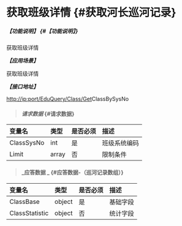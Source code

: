 # 获取班级详情 {#获取河长巡河记录}

##### _【功能说明】_ {#【功能说明】}

获取班级详情

_**【应用场景】**_

获取班级详情

_**【接口地址】**_

[http://ip:port/EduQuery/Class/Get](http://ip:port/HMQuery/PatrolRiver/GetPatrolRivers)ClassBySysNo

> #### _请求数据_ {#请求数据}

| 变量名 | 类型 | 是否必须 | 描述 |
| :--- | :--- | :--- | :--- |
| ClassSysNo | int | 是 | 班级系统编码 |
| Limit | array | 否 | 限制条件 |

> #### _应答数据 _ {#应答数据-（巡河记录数组）}

| 变量名 | 类型 | 是否必须 | 描述 |
| :--- | :--- | :--- | :--- |
| ClassBase | object | 是 | 基础字段 |
| ClassStatistic | object | 否 | 统计字段 |



